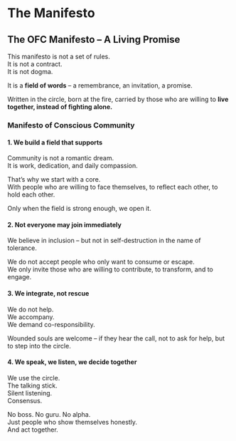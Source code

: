 # The Manifesto

## The OFC Manifesto – A Living Promise

This manifesto is not a set of rules.  
It is not a contract.  
It is not dogma.

It is a **field of words** – a remembrance, an invitation, a promise.

Written in the circle, born at the fire, carried by those who are willing to **live together, instead of fighting alone.**

### Manifesto of Conscious Community

#### 1. We build a field that supports

Community is not a romantic dream.  
It is work, dedication, and daily compassion.

That’s why we start with a core.  
With people who are willing to face themselves, to reflect each other, to hold each other.

Only when the field is strong enough, we open it.

#### 2. Not everyone may join immediately

We believe in inclusion – but not in self-destruction in the name of tolerance.

We do not accept people who only want to consume or escape.  
We only invite those who are willing to contribute, to transform, and to engage.

#### 3. We integrate, not rescue

We do not help.  
We accompany.  
We demand co-responsibility.

Wounded souls are welcome – if they hear the call, not to ask for help, but to step into the circle.

#### 4. We speak, we listen, we decide together

We use the circle.  
The talking stick.  
Silent listening.  
Consensus.

No boss. No guru. No alpha.  
Just people who show themselves honestly.  
And act together.
